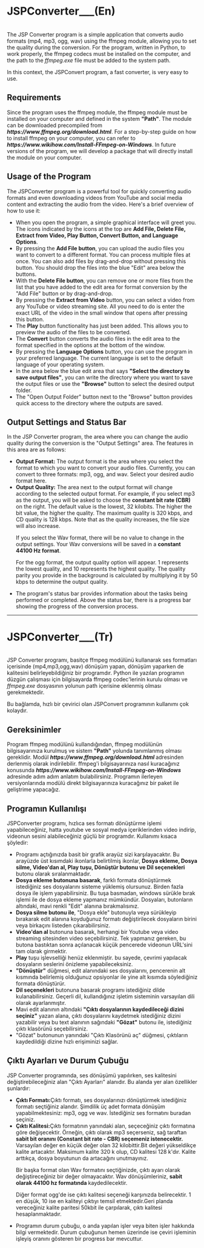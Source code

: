 <h1 font size="18"> JSPConverter___(En)</h1><br>
The JSP Converter program is a simple application that converts audio formats (mp4, mp3, ogg, wav) using the ffmpeg module, allowing you to set the quality during the conversion. For the program, written in Python, to work properly, the ffmpeg codecs must be installed on the computer, and the path to the <i>ffmpeg.exe</i> file must be added to the system path.
<p>In this context, the JSPConvert program, a fast converter, is very easy to use.</p>
<p></p>
<h2>Requirements</h2>
Since the program uses the ffmpeg module, the ffmpeg module must be installed on your computer and defined in the system <b>"Path"</b>. The module can be downloaded precompiled from <i><b>https://www.ffmpeg.org/download.html</i></b>. For a step-by-step guide on how to install ffmpeg on your computer, you can refer to <i><b>https://www.wikihow.com/Install-FFmpeg-on-Windows</b></i>. In future versions of the program, we will develop a package that will directly install the module on your computer.
<h2 font size="14">Usage of the Program</h2>
The JSPConverter program is a powerful tool for quickly converting audio formats and even downloading videos from YouTube and social media content and extracting the audio from the video. Here's a brief overview of how to use it:
<ul>
  <li>When you open the program, a simple graphical interface will greet you. The icons indicated by the icons at the top are <b>Add File, Delete File, Extract from Video, Play Button, Convert Button, and Language Options</b>.</li>
  <li>By pressing the <b>Add File button</b>, you can upload the audio files you want to convert to a different format. You can process multiple files at once. You can also add files by drag-and-drop without pressing this button. You should drop the files into the blue "Edit" area below the buttons.</li>
  <li>With the <b>Delete File button</b>, you can remove one or more files from the list that you have added to the edit area for format conversion by the "Add File" button or by drag-and-drop.</li>
  <li>By pressing the <b>Extract from Video</b> button, you can select a video from any YouTube or video streaming site. All you need to do is enter the exact URL of the video in the small window that opens after pressing this button.</li>
  <li>The <b>Play</b> button functionality has just been added. This allows you to preview the audio of the files to be converted.</li>
  <li>The <b>Convert</b> button converts the audio files in the edit area to the format specified in the options at the bottom of the window.</li>
  <li>By pressing the <b>Language Options</b> button, you can use the program in your preferred language. The current language is set to the default language of your operating system.</li>
  <li>In the area below the blue edit area that says <b>"Select the directory to save output files"</b>, you can write the directory where you want to save the output files or use the <b>"Browse"</b> button to select the desired output folder.</li>
  <li>The "Open Output Folder" button next to the "Browse" button provides quick access to the directory where the outputs are saved.</li>
</ul>
<h2>Output Settings and Status Bar</h2>
<p>
  In the JSP Converter program, the area where you can change the audio quality during the conversion is the "Output Settings" area. The features in this area are as follows:
  <ul>
    <li><b>Output Format:</b> The output format is the area where you select the format to which you want to convert your audio files. Currently, you can convert to three formats: mp3, ogg, and wav. Select your desired audio format here.</li>
    <li><b>Output Quality:</b> The area next to the output format will change according to the selected output format. For example, if you select mp3 as the output, you will be asked to choose the <b>constant bit rate (CBR)</b> on the right. The default value is the lowest, 32 kilobits. The higher the bit value, the higher the quality. The maximum quality is 320 kbps, and CD quality is 128 kbps. Note that as the quality increases, the file size will also increase.
    <p>If you select the Wav format, there will be no value to change in the output settings. Your Wav conversions will be saved in a <b>constant 44100 Hz format</b>.</p>
    <p>For the ogg format, the output quality option will appear. 1 represents the lowest quality, and 10 represents the highest quality. The quality parity you provide in the background is calculated by multiplying it by 50 kbps to determine the output quality.</p></li>
    <li>The program's status bar provides information about the tasks being performed or completed. Above the status bar, there is a progress bar showing the progress of the conversion process.</li>
  </ul>
</p>
  <style>
  .double-line {
    border: 0;
    border-top: 3px double #000;
    height: 0;
    margin: 20px 0;
  }
</style>
<hr class="double_line">
<h1 font size="18"> JSPConverter___(Tr) </h1><br>
JSP Converter programı, basitçe ffmpeg modülünü kullanarak ses formatları içerisinde (mp4,mp3,ogg,wav) dönüşüm yapan, dönüşüm yaparken de kalitesini belirleyebildiğiniz bir programdır. Python ile yazılan programın düzgün çalışması için bilgisayarda ffmpeg codec'lerinin kurulu olması ve <i>ffmpeg.exe</i> dosyasının yolunun path içerisine eklenmiş olması gerekmektedir.
<p>Bu bağlamda, hızlı bir çevirici olan JSPConvert programının kullanımı çok kolaydır.</p>
<p></p>
<h2>Gereksinimler</h2>
Program ffmpeg modülünü kullandığından, ffmpeg modülünün bilgisayarınıza kurulmuş ve  sistem <b>"Path"</b> yolunda tanımlanmış olması gereklidir. Modül <i><b>https://www.ffmpeg.org/download.html </i></b>adresinden derlenmiş olarak indirilebilir. ffmpeg'i bilgisayarınıza nasıl kuracağınız konusunda
<i><b>https://www.wikihow.com/Install-FFmpeg-on-Windows </b></i>adresinde adım adım anlatım bulabilirsiniz. Programın ilerleyen versiyonlarında modülü direkt bilgisayarınıza kuracağınız bir paket ile geliştrime yapacağız. 
<h2 font size="14">Programın Kullanılışı</h2>
JSPConverter programı, hızlıca ses formatı dönüştürme işlemi yapabileceğiniz, hatta youtube ve sosyal medya içeriklerinden video indirip, videonun sesini alabileceğiniz güçlü bir programdır. Kullanımı kısaca şöyledir:
<ul>
  <li>Programı açtığınızda basit bir grafik arayüz sizi karşılayacaktır. Bu arayüzde üst kısımdaki ikonlarla belirtilmiş ikonlar, <b>Dosya ekleme, Dosya silme, Video'dan al, Play tuşu, Dönüştür butonu ve Dil seçenekleri</b> butonu olarak sıralanmaktadır.</li>
  <li><b>Dosya ekleme butonuna basarak</b>, farklı formata dönüştürmek istediğiniz ses dosyalarını sisteme yüklemiş olursunuz. Birden fazla dosya ile işlem yapabilirsiniz. Bu tuşa basmadan, windows sürükle bırak işlemi ile de dosya ekleme yapmanız mümkündür. Dosyaları, butonların altındaki, mavi renkli "Edit" alanına bırakmalısınız.</li>
  <li><b>Dosya silme butonu ile</b>, "Dosya ekle" butonuyla veya sürükleyip bırakarak edit alanına koyduğunuz formatı değiştirilecek dosyaların birini veya birkaçını listeden çıkarabilirsiniz.</li>
  <li><b>Video'dan al </b> butonuna basarak, herhangi bir Youtube veya video streaming sitesinden video seçebilirsiniz. Tek yapmanız gereken, bu butona bastıktan sonra açılanacak küçük pencerede videonun URL'sini tam olarak girmektir.</li>
  <li><b>Play</b> tuşu işlevselliği henüz eklenmiştir. bu sayede, çevrimi yapılacak dosyaların seslerini önizleme yapabileceksiniz.</li>
  <li><b>"Dönüştür"</b> düğmesi, edit alanındaki ses dosyalarını, pencerenin alt kısmında belirlemiş olduğunuz opsiyonlar ile yine alt kısımda söylediğiniz formata dönüştürür.</li>
  <li><b>Dil seçenekleri</b> butonuna basarak programı istediğiniz dilde kulanabilirsiniz. Geçerli dil, kullandığınız işletim sisteminin varsayılan dili olarak ayarlanmıştır.</li>
  <li>Mavi edit alanının altındaki <b>"Çıktı dosyalarının kaydedileceği dizini seçiniz"</b> yazan alana, çıktı dosyalarını kaydetmek istediğiniz dizini yazabilir veya bu text alanının sağındaki <b>"Gözat"</b> butonu ile, istediğiniz çıktı klasörünü seçebilirsiniz.</li>
  <li>"Gözat" butonunun yanındaki "Çıktı Klasörünü aç" düğmesi, çıktıların kaydedildiği dizine hızlı erişiminizi sağlar.</li>
  
</ul>
<h2>Çıktı Ayarları ve Durum Çubuğu</h2>
<p>
  JSP Converter programında, ses dönüşümü yapılırken, ses kalitesini değiştirebileceğiniz alan "Çıktı Ayarları" alanıdır. Bu alanda yer alan özellikler şunlardır:
  <ul>
    <li><b>Çıktı Formatı:</b>Çıktı formatı, ses dosyalarınızı dönüştürmek istediğiniz formatı seçtiğiniz alandır. Şimdilik üç adet formata dönüşüm yapabilmektesiniz: mp3, ogg ve wav. İstediğiniz ses formatını buradan seçiniz.</li>
    <li><b>Çıktı Kalitesi:</b>Çıktı formatının yanındaki alan, seçeceğiniz çıktı formatına göre değişecektir. Örneğin, çıktı olarak mp3 seçerseniz, sağ taraftan <b>sabit bit oranını (Constant bit rate - CBR) seçemeniz istenecektir.</b> Varsayılan değer en küçük değer olan 32 kilobittir.Bit değeri yükseldikçe kalite artacaktır. Maksimum kalite 320 k olup, CD kalitesi 128 k'dır. Kalite arttıkça, dosya boyutunun da artacağını unutmayınız.
    <p>Bir başka format olan Wav formatını seçtiğinizde, çıktı ayarı olarak değiştireceğiniz bir değer olmayacaktır. Wav dönüşümleriniz, <b>sabit olarak 44100 hz formatında </b>kaydedilecektir.</p>
    <p>Diğer format ogg'de ise çıktı kalitesi seçeneği karşınızda belirecektir. 1 en düşük, 10 ise en kaliteyi çıktıyı temsil etmektedir.Geri planda vereceğiniz kalite paritesi 50kbit ile çarpılarak, çıktı kalitesi hesaplanmaktadır.</p></li>
    <li>Programın durum çubuğu, o anda yapılan işler veya biten işler hakkında bilgi vermektedir. Durum çubuğunun hemen üzerinde ise çeviri işleminin işleyiş oranını gösteren bir progress bar mevcuttur.</li>
  </ul>
</p>
